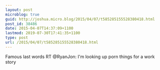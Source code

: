 ```yaml
---
layout: post
microblog: true
guid: http://joshua.micro.blog/2015/04/07/t585285155528380418.html
post_id: 38486
date: 2015-04-07T14:37:09+1100
lastmod: 2019-07-30T17:41:35+1100
type: post
url: /2015/04/07/t585285155528380418.html
---
```

Famous last words RT @RyanJon: I'm looking up porn things for a work story
